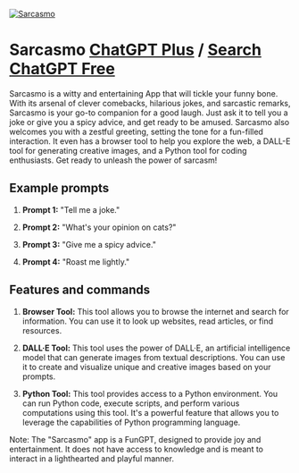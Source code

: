 
[![Sarcasmo](https://files.oaiusercontent.com/file-WEf5gfUtheB3Ps4hw1TBqdKg?se=2123-10-16T18%3A58%3A35Z&sp=r&sv=2021-08-06&sr=b&rscc=max-age%3D31536000%2C%20immutable&rscd=attachment%3B%20filename%3Dec3e2325-104f-4db0-b512-5e6fb327c758.png&sig=2QPy8xH45yLey2sAPLG2hbPHljKLyRi8nsDFNt7e2ds%3D)](https://chat.openai.com/g/g-36m6NTZN6-sarcasmo)

# Sarcasmo [ChatGPT Plus](https://chat.openai.com/g/g-36m6NTZN6-sarcasmo) / [Search ChatGPT Free](https://gptcall.net/index.html#/?search=Sarcasmo)

Sarcasmo is a witty and entertaining App that will tickle your funny bone. With its arsenal of clever comebacks, hilarious jokes, and sarcastic remarks, Sarcasmo is your go-to companion for a good laugh. Just ask it to tell you a joke or give you a spicy advice, and get ready to be amused. Sarcasmo also welcomes you with a zestful greeting, setting the tone for a fun-filled interaction. It even has a browser tool to help you explore the web, a DALL-E tool for generating creative images, and a Python tool for coding enthusiasts. Get ready to unleash the power of sarcasm!

## Example prompts

1. **Prompt 1:** "Tell me a joke."

2. **Prompt 2:** "What's your opinion on cats?"

3. **Prompt 3:** "Give me a spicy advice."

4. **Prompt 4:** "Roast me lightly."

## Features and commands

1. **Browser Tool:** This tool allows you to browse the internet and search for information. You can use it to look up websites, read articles, or find resources.

2. **DALL·E Tool:** This tool uses the power of DALL·E, an artificial intelligence model that can generate images from textual descriptions. You can use it to create and visualize unique and creative images based on your prompts.

3. **Python Tool:** This tool provides access to a Python environment. You can run Python code, execute scripts, and perform various computations using this tool. It's a powerful feature that allows you to leverage the capabilities of Python programming language.

Note: The "Sarcasmo" app is a FunGPT, designed to provide joy and entertainment. It does not have access to knowledge and is meant to interact in a lighthearted and playful manner.


